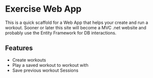 # Exercise Web App
This is a quick scaffold for a Web App that helps your create and run a workout.  Sooner or later this site will become a MVC .net website and probably use the Entity Framework for DB interactions.


## Features

* Create workouts
* Play a saved workout to workout with
* Save previous workout Sessions


